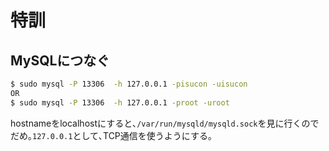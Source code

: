 # 特訓

## MySQLにつなぐ
```bash
$ sudo mysql -P 13306  -h 127.0.0.1 -pisucon -uisucon
OR
$ sudo mysql -P 13306  -h 127.0.0.1 -proot -uroot
```
hostnameをlocalhostにすると､`/var/run/mysqld/mysqld.sock`を見に行くのでだめ｡`127.0.0.1`として､TCP通信を使うようにする｡
